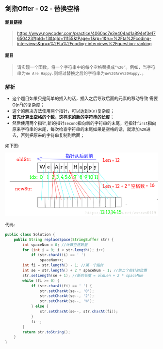 ## 剑指Offer - 02 - 替换空格

#### [题目链接](https://www.nowcoder.com/practice/4060ac7e3e404ad1a894ef3e17650423?tpId=13&tqId=11155&tPage=1&rp=1&ru=%2Fta%2Fcoding-interviews&qru=%2Fta%2Fcoding-interviews%2Fquestion-ranking)

> https://www.nowcoder.com/practice/4060ac7e3e404ad1a894ef3e17650423?tpId=13&tqId=11155&tPage=1&rp=1&ru=%2Fta%2Fcoding-interviews&qru=%2Fta%2Fcoding-interviews%2Fquestion-ranking

#### 题目

> 请实现一个函数，将一个字符串中的每个空格替换成`“%20”`。例如，当字符串为`We Are Happy.`则经过替换之后的字符串为`We%20Are%20Happy.`。

### 解析

 - 这个题目如果只是简单的插入的话，插入之后导致后面的元素的移动导致 需要O(n<sup>2</sup>)的复杂度；
 - 这个的解决方法使用两个指针，可以达到`O(n)`复杂度；
 - **首先计算出空格的个数，这样求的新的字符串的长度**；
 - 然后使用两个指针,新的指针`second`指向新的字符串的末尾，老指针`first`指向原来字符串的末尾，每次检查字符串的末尾如果是空格的话，就添加`%20`进去，否则把原来的字符串复制到后面；

如下图:

 ![这里写图片描述](images/02_s.png)

代码:

```java
public class Solution {
    public String replaceSpace(StringBuffer str) {
        int spaceNum = 0; //计算空格数量
        for (int i = 0; i < str.length(); i++)
            if (str.charAt(i) == ' ')
                spaceNum++; 
        int fi = str.length() - 1; //第一个指针 
        int se = str.length() + 2 * spaceNum - 1; //第二个指针的位置
        str.setLength(se + 1); //新的长度 = oldLen + 2 * spaceNum
        while (fi >= 0) {
            if (str.charAt(fi) == ' ') {
                str.setCharAt(se--, '0');
                str.setCharAt(se--, '2');
                str.setCharAt(se--, '%');
            } else {
                str.setCharAt(se--, str.charAt(fi));
            }
            fi--;
        }
        return str.toString();
    }
}
```